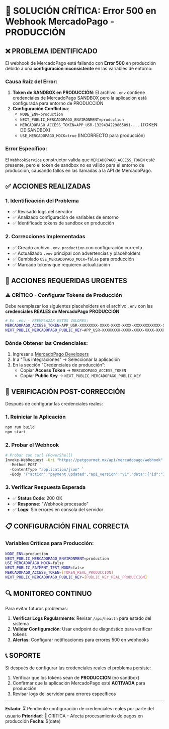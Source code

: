# 🚨 SOLUCIÓN CRÍTICA: Error 500 en Webhook MercadoPago - PRODUCCIÓN

## ❌ PROBLEMA IDENTIFICADO

El webhook de MercadoPago está fallando con **Error 500** en producción debido a una **configuración inconsistente** en las variables de entorno:

### Causa Raíz del Error:
1. **Token de SANDBOX en PRODUCCIÓN**: El archivo `.env` contiene credenciales de MercadoPago SANDBOX pero la aplicación está configurada para entorno de PRODUCCIÓN
2. **Configuración Conflictiva**: 
   - `NODE_ENV=production`
   - `NEXT_PUBLIC_MERCADOPAGO_ENVIRONMENT=production`
   - `MERCADOPAGO_ACCESS_TOKEN=APP_USR-1329434229865091-...` (TOKEN DE SANDBOX)
   - `USE_MERCADOPAGO_MOCK=true` (INCORRECTO para producción)

### Error Específico:
El `WebhookService` constructor valida que `MERCADOPAGO_ACCESS_TOKEN` esté presente, pero el token de sandbox no es válido para el entorno de producción, causando fallos en las llamadas a la API de MercadoPago.

## ✅ ACCIONES REALIZADAS

### 1. Identificación del Problema
- ✅ Revisado logs del servidor
- ✅ Analizado configuración de variables de entorno
- ✅ Identificado tokens de sandbox en producción

### 2. Correcciones Implementadas
- ✅ Creado archivo `.env.production` con configuración correcta
- ✅ Actualizado `.env` principal con advertencias y placeholders
- ✅ Cambiado `USE_MERCADOPAGO_MOCK=false` para producción
- ✅ Marcado tokens que requieren actualización

## 🔧 ACCIONES REQUERIDAS URGENTES

### ⚠️ CRÍTICO - Configurar Tokens de Producción

Debe reemplazar los siguientes placeholders en el archivo `.env` con las **credenciales REALES de MercadoPago PRODUCCIÓN**:

```bash
# En .env - REEMPLAZAR ESTOS VALORES:
MERCADOPAGO_ACCESS_TOKEN=APP_USR-XXXXXXXX-XXXX-XXXX-XXXX-XXXXXXXXXXXX-XXXXXXXXX
NEXT_PUBLIC_MERCADOPAGO_PUBLIC_KEY=APP_USR-XXXXXXXX-XXXX-XXXX-XXXX-XXXXXXXXXXXX
```

### Dónde Obtener las Credenciales:
1. Ingresar a [MercadoPago Developers](https://www.mercadopago.com.mx/developers)
2. Ir a "Tus integraciones" → Seleccionar la aplicación
3. En la sección "Credenciales de producción":
   - Copiar **Access Token** → `MERCADOPAGO_ACCESS_TOKEN`
   - Copiar **Public Key** → `NEXT_PUBLIC_MERCADOPAGO_PUBLIC_KEY`

## 🧪 VERIFICACIÓN POST-CORRECCIÓN

Después de configurar las credenciales reales:

### 1. Reiniciar la Aplicación
```bash
npm run build
npm start
```

### 2. Probar el Webhook
```bash
# Probar con curl (PowerShell)
Invoke-WebRequest -Uri "https://petgourmet.mx/api/mercadopago/webhook" `
  -Method POST `
  -ContentType "application/json" `
  -Body '{"action":"payment.updated","api_version":"v1","data":{"id":"123456"},"date_created":"2021-11-01T02:02:02Z","id":"123456","live_mode":false,"type":"payment","user_id":1227980651}'
```

### 3. Verificar Respuesta Esperada
- ✅ **Status Code**: 200 OK
- ✅ **Response**: "Webhook procesado"
- ✅ **Logs**: Sin errores en consola del servidor

## 📋 CONFIGURACIÓN FINAL CORRECTA

### Variables Críticas para Producción:
```bash
NODE_ENV=production
NEXT_PUBLIC_MERCADOPAGO_ENVIRONMENT=production
USE_MERCADOPAGO_MOCK=false
NEXT_PUBLIC_PAYMENT_TEST_MODE=false
MERCADOPAGO_ACCESS_TOKEN=[TOKEN_REAL_PRODUCCION]
NEXT_PUBLIC_MERCADOPAGO_PUBLIC_KEY=[PUBLIC_KEY_REAL_PRODUCCION]
```

## 🔍 MONITOREO CONTINUO

Para evitar futuros problemas:

1. **Verificar Logs Regularmente**: Revisar `/api/health` para estado del sistema
2. **Validar Configuración**: Usar endpoint de diagnóstico para verificar tokens
3. **Alertas**: Configurar notificaciones para errores 500 en webhooks

## 📞 SOPORTE

Si después de configurar las credenciales reales el problema persiste:
1. Verificar que los tokens sean de **PRODUCCIÓN** (no sandbox)
2. Confirmar que la aplicación MercadoPago esté **ACTIVADA** para producción
3. Revisar logs del servidor para errores específicos

---

**Estado**: ⏳ Pendiente configuración de credenciales reales por parte del usuario
**Prioridad**: 🚨 CRÍTICA - Afecta procesamiento de pagos en producción
**Fecha**: $(date)